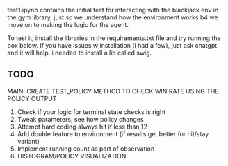 test1.ipynb contains the initial test for interacting with the blackjack env in the gym library, just so we understand how the environment works b4 we move on to making the logic for the agent. 

To test it, install the libraries in the requirements.txt file and try running the box below. If you have issues  w installation (i had a few), just ask chatgpt and it will help. i needed to install a lib called swig. 


##  TODO
MAIN: CREATE TEST_POLICY METHOD TO CHECK WIN RATE USING THE POLICY OUTPUT

1. Check if your logic for terminal state checks is right
2. Tweak parameters, see how policy changes
3. Attempt hard coding always hit if less than 12
4. Add double feature to environment (if results get better for hit/stay variant)
5. Implement running count as part of observation
6. HISTOGRAM/POLICY VISUALIZATION




